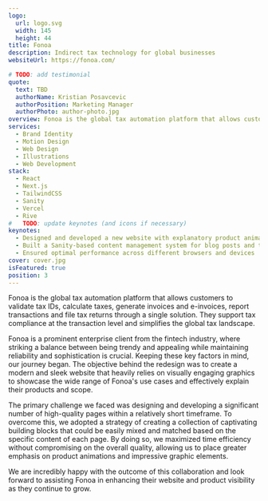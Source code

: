 ```yaml
---
logo:
  url: logo.svg
  width: 145
  height: 44
title: Fonoa
description: Indirect tax technology for global businesses
websiteUrl: https://fonoa.com/

# TODO: add testimonial
quote:
  text: TBD
  authorName: Kristian Posavcevic
  authorPosition: Marketing Manager
  authorPhoto: author-photo.jpg
overview: Fonoa is the global tax automation platform that allows customers to validate tax IDs, calculate taxes, generate invoices and e-invoices, report transactions and file tax returns through a single solution. They support tax compliance at the transaction level and simplifies the global tax landscape.
services:
  - Brand Identity
  - Motion Design
  - Web Design
  - Illustrations
  - Web Development
stack:
  - React
  - Next.js
  - TailwindCSS
  - Sanity
  - Vercel
  - Rive
#   TODO: update keynotes (and icons if necessary)
keynotes:
  - Designed and developed a new website with explanatory product animations and graphics
  - Built a Sanity-based content management system for blog posts and tax guides
  - Ensured optimal performance across different browsers and devices
cover: cover.jpg
isFeatured: true
position: 3
---
```


Fonoa is the global tax automation platform that allows customers to validate tax IDs, calculate taxes, generate invoices and e-invoices, report transactions and file tax returns through a single solution. They support tax compliance at the transaction level and simplifies the global tax landscape.

Fonoa is a prominent enterprise client from the fintech industry, where striking a balance between being trendy and appealing while maintaining reliability and sophistication is crucial. Keeping these key factors in mind, our journey began. The objective behind the redesign was to create a modern and sleek website that heavily relies on visually engaging graphics to showcase the wide range of Fonoa's use cases and effectively explain their products and scope.

The primary challenge we faced was designing and developing a significant number of high-quality pages within a relatively short timeframe. To overcome this, we adopted a strategy of creating a collection of captivating building blocks that could be easily mixed and matched based on the specific content of each page. By doing so, we maximized time efficiency without compromising on the overall quality, allowing us to place greater emphasis on product animations and impressive graphic elements.

We are incredibly happy with the outcome of this collaboration and look forward to assisting Fonoa in enhancing their website and product visibility as they continue to grow.
